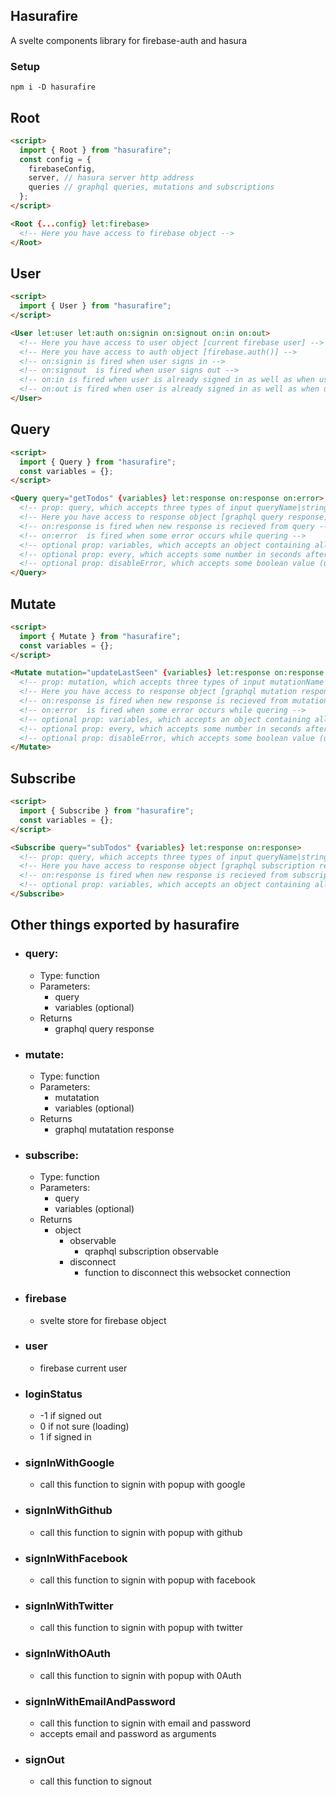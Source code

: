 ## Hasurafire

A svelte components library for firebase-auth and hasura

### Setup

```
npm i -D hasurafire
```

## Root

```html
<script>
  import { Root } from "hasurafire";
  const config = {
    firebaseConfig,
    server, // hasura server http address
    queries // graphql queries, mutations and subscriptions
  };
</script>

<Root {...config} let:firebase>
  <!-- Here you have access to firebase object -->
</Root>
```

## User

```html
<script>
  import { User } from "hasurafire";
</script>

<User let:user let:auth on:signin on:signout on:in on:out>
  <!-- Here you have access to user object [current firebase user] -->
  <!-- Here you have access to auth object [firebase.auth()] -->
  <!-- on:signin is fired when user signs in -->
  <!-- on:signout  is fired when user signs out -->
  <!-- on:in is fired when user is already signed in as well as when user signs in -->
  <!-- on:out is fired when user is already signed in as well as when user signs out -->
</User>
```

## Query

```html
<script>
  import { Query } from "hasurafire";
  const variables = {};
</script>

<Query query="getTodos" {variables} let:response on:response on:error>
  <!-- prop: query, which accepts three types of input queryName|stringQuery|gqlTagQuery -->
  <!-- Here you have access to response object [graphql query response] -->
  <!-- on:response is fired when new response is recieved from query -->
  <!-- on:error  is fired when some error occurs while quering -->
  <!-- optional prop: variables, which accepts an object containing all the variables needed for this graplql query -->
  <!-- optional prop: every, which accepts some number in seconds after which re-execute this query -->
  <!-- optional prop: disableError, which accepts some boolean value (used with every prop to disable error slot from rendering) -->
</Query>
```

## Mutate

```html
<script>
  import { Mutate } from "hasurafire";
  const variables = {};
</script>

<Mutate mutation="updateLastSeen" {variables} let:response on:response on:error>
  <!-- prop: mutation, which accepts three types of input mutationName|stringMutation|gqlTagMutation -->
  <!-- Here you have access to response object [graphql mutation response] -->
  <!-- on:response is fired when new response is recieved from mutation -->
  <!-- on:error  is fired when some error occurs while quering -->
  <!-- optional prop: variables, which accepts an object containing all the variables needed for this graplql mutation -->
  <!-- optional prop: every, which accepts some number in seconds after which re-execute this mutation -->
  <!-- optional prop: disableError, which accepts some boolean value (used with every prop to disable error slot from rendering) -->
</Mutate>
```

## Subscribe

```html
<script>
  import { Subscribe } from "hasurafire";
  const variables = {};
</script>

<Subscribe query="subTodos" {variables} let:response on:response>
  <!-- prop: query, which accepts three types of input queryName|stringQuery|gqlTagQuery -->
  <!-- Here you have access to response object [graphql subscription response] -->
  <!-- on:response is fired when new response is recieved from subscription -->
  <!-- optional prop: variables, which accepts an object containing all the variables needed for this graplql subscription -->
</Subscribe>
```

## Other things exported by hasurafire

- ### query:

  - Type: function
  - Parameters:
    - query
    - variables (optional)
  - Returns
    - graphql query response

- ### mutate:

  - Type: function
  - Parameters:
    - mutatation
    - variables (optional)
  - Returns
    - graphql mutatation response

- ### subscribe:

  - Type: function
  - Parameters:
    - query
    - variables (optional)
  - Returns
    - object
      - observable
        - qraphql subscription observable
      - disconnect
        - function to disconnect this websocket connection

- ### firebase

  - svelte store for firebase object

- ### user

  - firebase current user

- ### loginStatus

  - -1 if signed out
  - 0 if not sure (loading)
  - 1 if signed in

- ### signInWithGoogle

  - call this function to signin with popup with google

- ### signInWithGithub

  - call this function to signin with popup with github

- ### signInWithFacebook

  - call this function to signin with popup with facebook

- ### signInWithTwitter

  - call this function to signin with popup with twitter

- ### signInWithOAuth

  - call this function to signin with popup with 0Auth

- ### signInWithEmailAndPassword

  - call this function to signin with email and password
  - accepts email and password as arguments

- ### signOut
  - call this function to signout

